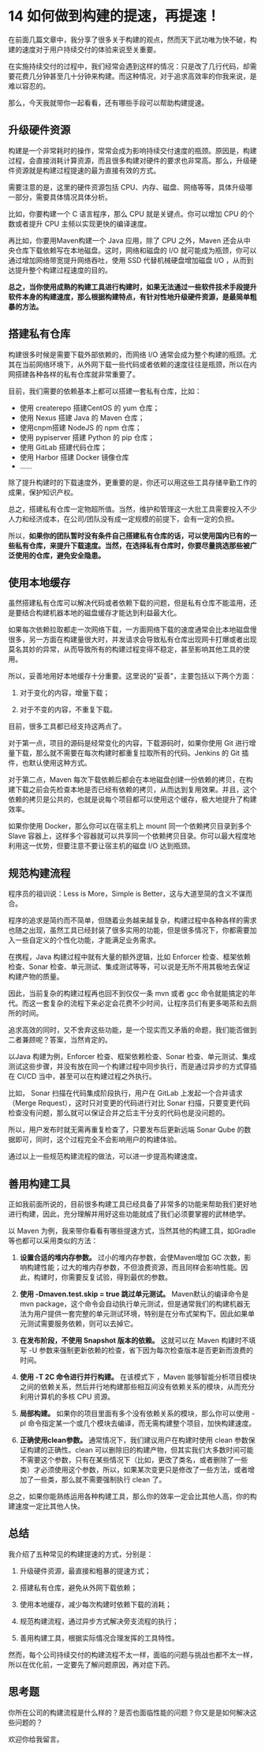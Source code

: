 # 14 如何做到构建的提速，再提速！

在前面几篇文章中，我分享了很多关于构建的观点，然而天下武功唯为快不破，构建的速度对于用户持续交付的体验来说至关重要。

在实施持续交付的过程中，我们经常会遇到这样的情况：只是改了几行代码，却需要花费几分钟甚至几十分钟来构建。而这种情况，对于追求高效率的你我来说，是难以容忍的。

那么，今天我就带你一起看看，还有哪些手段可以帮助构建提速。

## 升级硬件资源

构建是一个非常耗时的操作，常常会成为影响持续交付速度的瓶颈。原因是，构建过程，会直接消耗计算资源，而且很多构建对硬件的要求也非常高。那么，升级硬件资源就是构建过程提速的最为直接有效的方式。

需要注意的是，这里的硬件资源包括
CPU、内存、磁盘、网络等等，具体升级哪一部分，需要具体情况具体分析。

比如，你要构建一个 C 语言程序，那么 CPU 就是关键点。你可以增加 CPU
的个数或者提升 CPU 主频以实现更快的编译速度。

再比如，你要用Maven构建一个 Java 应用，除了 CPU 之外，Maven
还会从中央仓库下载依赖写在本地磁盘。这时，网络和磁盘的 I/O
就可能成为瓶颈，你可以通过增加网络带宽提升网络吞吐，使用 SSD
代替机械硬盘增加磁盘 I/O ，从而到达提升整个构建过程速度的目的。

**总之，当你使用成熟的构建工具进行构建时，如果无法通过一些软件技术手段提升软件本身的构建速度，那么根据构建特点，有针对性地升级硬件资源，是最简单粗暴的方法。**

## 搭建私有仓库

构建很多时候是需要下载外部依赖的，而网络 I/O
通常会成为整个构建的瓶颈。尤其在当前网络环境下，从外网下载一些代码或者依赖的速度往往是瓶颈，所以在内网搭建各种各样的私有仓库就非常重要了。

目前，我们需要的依赖基本上都可以搭建一套私有仓库，比如：

-   使用 createrepo 搭建CentOS 的 yum 仓库；
-   使用 Nexus 搭建 Java 的 Maven 仓库；
-   使用cnpm搭建 NodeJS 的 npm 仓库；
-   使用 pypiserver 搭建 Python 的 pip 仓库；
-   使用 GitLab 搭建代码仓库；
-   使用 Harbor 搭建 Docker 镜像仓库
-   ......

除了提升构建时的下载速度外，更重要的是，你还可以用这些工具存储辛勤工作的成果，保护知识产权。

总之，搭建私有仓库一定物超所值。当然，维护和管理这一大批工具需要投入不少人力和经济成本，在公司/团队没有成一定规模的前提下，会有一定的负担。

所以，**如果你的团队暂时没有条件自己搭建私有仓库的话，可以使用国内已有的一些私有仓库，来提升下载速度。当然，在选择私有仓库时，你要尽量挑选那些被广泛使用的仓库，避免安全隐患。**

## 使用本地缓存

虽然搭建私有仓库可以解决代码或者依赖下载的问题，但是私有仓库不能滥用，还是要结合构建机器本地的磁盘缓存才能达到利益最大化。

如果每次依赖拉取都走一次网络下载，一方面网络下载的速度通常会比本地磁盘慢很多，另一方面在构建量很大时，并发请求会导致私有仓库出现网卡打爆或者出现莫名其妙的异常，从而导致所有的构建过程变得不稳定，甚至影响其他工具的使用。

所以，妥善地用好本地缓存十分重要。这里说的"妥善"，主要包括以下两个方面：

1.  对于变化的内容，增量下载；

2.  对于不变的内容，不重复下载。

目前，很多工具都已经支持这两点了。

对于第一点，项目的源码是经常变化的内容，下载源码时，如果你使用 Git
进行增量下载，那么就不需要在每次构建时都重复拉取所有的代码。Jenkins 的
Git 插件，也默认使用这种方式。

对于第二点，Maven
每次下载依赖后都会在本地磁盘创建一份依赖的拷贝，在构建下载之前会先检查本地是否已经有依赖的拷贝，从而达到复用效果。并且，这个依赖的拷贝是公共的，也就是说每个项目都可以使用这个缓存，极大地提升了构建效率。

如果你使用 Docker，那么你可以在宿主机上 mount 同一个依赖拷贝目录到多个
Slave
容器上，这样多个容器就可以共享同一个依赖拷贝目录。你可以最大程度地利用这一优势，但要注意不要让宿主机的磁盘
I/O 达到瓶颈。

## 规范构建流程

程序员的祖训说：Less is More，Simple is
Better，这与大道至简的含义不谋而合。

程序的追求是简约而不简单，但随着业务越来越复杂，构建过程中各种各样的需求也随之出现，虽然工具已经封装了很多实用的功能，但是很多情况下，你都需要加入一些自定义的个性化功能，才能满足业务需求。

在携程，Java 构建过程中就有大量的额外逻辑，比如 Enforcer
检查、框架依赖检查、Sonar
检查、单元测试、集成测试等等，可以说是无所不用其极地去保证构建产物的质量。

因此，当前复杂的构建过程再也回不到仅仅一条 mvn 或者 gcc
命令就能搞定的年代。而这一套复杂的流程下来必定会花费不少时间，让程序员们有更多喝茶和去厕所的时间。

追求高效的同时，又不舍弃这些功能，是一个现实而又矛盾的命题，我们能否做到二者兼顾呢？答案，当然肯定的。

以Java 构建为例，Enforcer 检查、框架依赖检查、Sonar
检查、单元测试、集成测试这些步骤，并没有放在同一个构建过程中同步执行，而是通过异步的方式穿插在
CI/CD 当中，甚至可以在构建过程之外执行。

比如， Sonar 扫描在代码集成阶段执行，用户在 GitLab
上发起一个合并请求（Merge Request），这时只对变更的代码进行对比 Sonar
扫描，只要变更代码检查没有问题，那么就可以保证合并之后主干分支的代码也是没问题的。

所以，用户发布时就无需再重复检查了，只要发布后更新远端 Sonar Qube
的数据即可，同时，这个过程完全不会影响用户的构建体验。

通过以上一些规范构建流程的做法，可以进一步提高构建速度。

## 善用构建工具

正如我前面所说的，目前很多构建工具已经具备了非常多的功能来帮助我们更好地进行构建，因此，充分理解并用好这些功能就成了我们必须要掌握的武林绝学。

以 Maven
为例，我来带你看看有哪些提速方式，当然其他的构建工具，如Gradle等也都可以采用类似的方法：

1.  **设置合适的堆内存参数。** 过小的堆内存参数，会使Maven增加 GC
    次数，影响构建性能；过大的堆内存参数，不但浪费资源，而且同样会影响性能。因此，构建时，你需要反复试验，得到最优的参数。

2.  **使用 -Dmaven.test.skip = true 跳过单元测试。**
    Maven默认的编译命令是 mvn
    package，这个命令会自动执行单元测试，但是通常我们的构建机器无法为用户提供一套完整的单元测试环境，特别是在分布式架构下。因此如果单元测试需要服务依赖，则可以去掉它。

3.  **在发布阶段，不使用 Snapshot 版本的依赖。** 这就可以在 Maven
    构建时不填写 -U
    参数来强制更新依赖的检查，省下因为每次检查版本是否更新而浪费的时间。

4.  **使用 -T 2C 命令进行并行构建。** 在该模式下 ，Maven
    能够智能分析项目模块之间的依赖关系，然后并行地构建那些相互间没有依赖关系的模块，从而充分利用计算机的多核
    CPU 资源。

5.  **局部构建。**
    如果你的项目里面有多个没有依赖关系的模块，那么你可以使用 -pl
    命令指定某一个或几个模块去编译，而无需构建整个项目，加快构建速度。

6.  **正确使用clean参数。** 通常情况下，我们建议用户在构建时使用 clean
    参数保证构建的正确性。clean
    可以删除旧的构建产物，但其实我们大多数时间可能不需要这个参数，只有在某些情况下（比如，更改了类名，或者删除了一些类）才必须使用这个参数，所以，如果某次变更只是修改了一些方法，或者增加了一些类，那么就不需要强制执行
    clean 了。

总之，如果你能熟练运用各种构建工具，那么你的效率一定会比其他人高，你的构建速度一定比其他人快。

## 总结

我介绍了五种常见的构建提速的方式，分别是：

1.  升级硬件资源，最直接和粗暴的提速方式；

2.  搭建私有仓库，避免从外网下载依赖；

3.  使用本地缓存，减少每次构建时依赖下载的消耗；

4.  规范构建流程，通过异步方式解决旁支流程的执行；

5.  善用构建工具，根据实际情况合理发挥的工具特性。

然而，每个公司持续交付的构建流程不太一样，面临的问题与挑战也都不太一样，所以在优化前，一定要先了解问题原因，再对症下药。

## 思考题

你所在公司的构建流程是什么样的？是否也面临性能的问题？你又是是如何解决这些问题的？

欢迎你给我留言。
